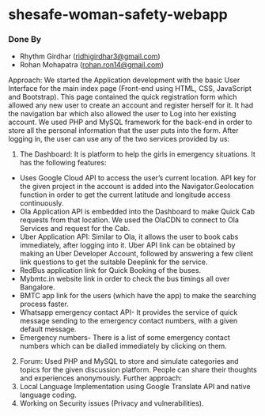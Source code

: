 # shesafe-woman-safety-webapp
### Done By
- Rhythm Girdhar (ridhigirdhar3@gmail.com)
- Rohan Mohapatra (rohan.ron14@gmail.com)

Approach:
We started the Application development with the basic User Interface for the main index
page (Front-end using HTML, CSS, JavaScript and Bootstrap). This page contained the quick
registration form which allowed any new user to create an account and register herself for it.
It had the navigation bar which also allowed the user to Log into her existing account. We
used PHP and MySQL framework for the back-end in order to store all the personal
information that the user puts into the form.
After logging in, the user can use any of the two services provided by us:
1. The Dashboard: It is platform to help the girls in emergency situations. It has the
following features:
- Uses Google Cloud API to access the user’s current location. API key for the
given project in the account is added into the Navigator.Geolocation function in
order to get the current latitude and longitude access continuously.
- Ola Application API is embedded into the Dashboard to make Quick Cab requests
from that location. We used the OlaCDN to connect to Ola Services and request
for the Cab.
- Uber Application API: Similar to Ola, it allows the user to book cabs
immediately, after logging into it. Uber API link can be obtained by making an
Uber Developer Account, followed by answering a few client link questions to get
the suitable Deeplink for the service.
- RedBus application link for Quick Booking of the buses.
- Mybmtc.in website link in order to check the bus timings all over Bangalore.
- BMTC app link for the users (which have the app) to make the searching process
faster.
- Whatsapp emergency contact API- It provides the service of quick message
sending to the emergency contact numbers, with a given default message.
- Emergency numbers- There is a list of some emergency contact numbers which
can be dialled immediately by clicking on them.
2. Forum: Used PHP and MySQL to store and simulate categories and topics for the
given discussion platform. People can share their thoughts and experiences
anonymously.
Further approach:
1. Local Language Implementation using Google Translate API and native language
coding.
2. Working on Security issues (Privacy and vulnerabilities).
